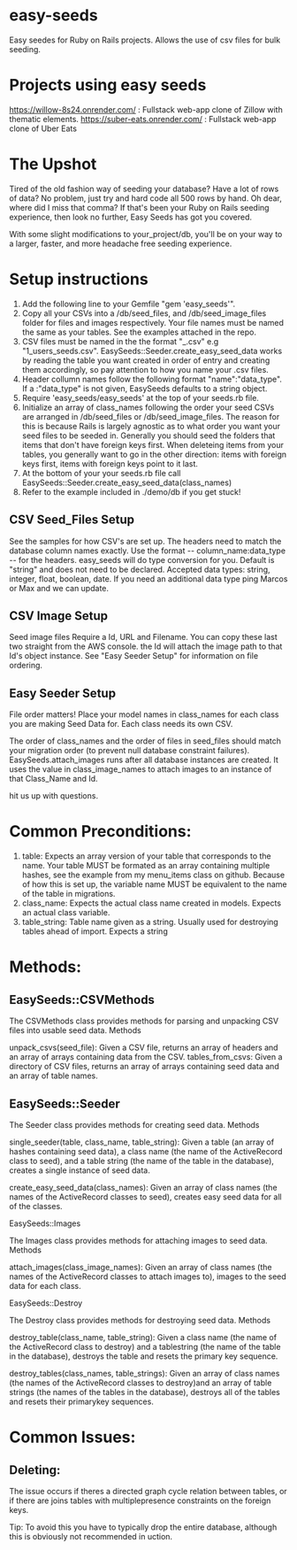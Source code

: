 # easy-seeds
Easy seedes for Ruby on Rails projects. Allows the use of csv files for bulk seeding.


# Projects using easy seeds
    
https://willow-8s24.onrender.com/ : Fullstack web-app clone of Zillow with thematic elements.
https://suber-eats.onrender.com/ : Fullstack web-app clone of Uber Eats
    

# The Upshot

Tired of the old fashion way of seeding your database? Have a lot of rows of data? No problem, just try and hard code all 500 rows by hand. Oh dear, where did I miss that comma? 
If that's been your Ruby on Rails seeding experience, then look no further, Easy Seeds has got you covered. 

With some slight modifications to your_project/db, you'll be on your way to a larger, faster, and more headache free seeding experience.

# Setup instructions

1. Add the following line to your Gemfile "gem 'easy_seeds'".
2. Copy all your CSVs into a /db/seed_files, and /db/seed_image_files folder for files and images respectively. Your file names must be named the same as your tables. See the examples attached in the repo.
3. CSV files must be named in the the format "<number>_<tablename plural>.csv" e.g "1_users_seeds.csv". EasySeeds::Seeder.create_easy_seed_data works by reading the table you want created in order of entry and creating them accordingly, so pay attention to how you name your .csv files.
4. Header collumn names follow the following format "name":"data_type". If a :"data_type" is not given, EasySeeds defaults to a string object.
5. Require 'easy_seeds/easy_seeds' at the top of your seeds.rb file.
6. Initialize an array of class_names following the order your seed CSVs are arranged in /db/seed_files or /db/seed_image_files. The reason for this is because Rails is largely agnostic as to what order you want your seed files to be seeded in. Generally you should seed the folders that items that don't have foreign keys first. When deleteing items from your tables, you generally want to go in the other direction: items with foreign keys first, items with foreign keys point to it last.
7. At the bottom of your your seeds.rb file call EasySeeds::Seeder.create_easy_seed_data(class_names)
8. Refer to the example included in ./demo/db if you get stuck!

## CSV Seed_Files Setup 

See the samples for how CSV's are set up. The headers need to match the database column names exactly. 
Use the format -- column_name:data_type -- for the headers. easy_seeds will do type conversion for you. Default is "string" and does not need to be declared. 
Accepted data types: string, integer, float, boolean, date. 
If you need an additional data type ping Marcos or Max and we can update. 

## CSV Image Setup

Seed image files Require a Id, URL and Filename. You can copy these last two straight from the AWS console.
the Id will attach the image path to that Id's object instance. See "Easy Seeder Setup" for information on file ordering. 

## Easy Seeder Setup 

File order matters!
Place your model names in class_names for each class you are making Seed Data for. Each class needs its own CSV. 

The order of class_names and the order of files in seed_files should match your migration order (to prevent null database constraint failures).
EasySeeds.attach_images runs after all database instances are created. It uses the value in class_image_names 
to attach images to an instance of that Class_Name and Id. 

hit us up with questions. 



# Common Preconditions:

1. table: Expects an array version of your table that corresponds to the name. 
    Your table MUST be formated as an array containing multiple hashes, see the example from my menu_items class on github.
    Because of how this is set up, the variable name MUST be equivalent to the name of the table in migrations.
2. class_name: Expects the actual class name created in models. Expects an actual class variable.
3. table_string: Table name given as a string. Usually used for destroying tables ahead of import. Expects a string

# Methods:

## EasySeeds::CSVMethods

The CSVMethods class provides methods for parsing and unpacking CSV files into usable seed data.
Methods

unpack_csvs(seed_file): Given a CSV file, returns an array of headers and an array of arrays containing data from the CSV.
tables_from_csvs: Given a directory of CSV files, returns an array of arrays containing seed data and an array of table names.

## EasySeeds::Seeder

The Seeder class provides methods for creating seed data.
Methods

single_seeder(table, class_name, table_string): Given a table (an array of hashes containing seed data), a class name (the name of the ActiveRecord class to seed), and a table string (the name of the table in the database), creates a single instance of seed data.

create_easy_seed_data(class_names): Given an array of class names (the names of the ActiveRecord classes to seed), creates easy seed data for all of the classes.

EasySeeds::Images

The Images class provides methods for attaching images to seed data.
Methods

attach_images(class_image_names): Given an array of class names (the names of the ActiveRecord classes to attach images to), images to the seed data for each class.

EasySeeds::Destroy

The Destroy class provides methods for destroying seed data.
Methods

destroy_table(class_name, table_string): Given a class name (the name of the ActiveRecord class to destroy) and a tablestring (the name of the table in the database), destroys the table and resets the primary key sequence.

destroy_tables(class_names, table_strings): Given an array of class names (the names of the ActiveRecord classes to destroy)and an array of table strings (the names of the tables in the database), destroys all of the tables and resets their primarykey sequences.


# Common Issues:

## Deleting:
    
The issue occurs if theres a directed graph cycle relation between tables, or if there are joins tables with multiplepresence constraints on the foreign keys. 

Tip: To avoid this you have to typically drop the entire database, although this is obviously not recommended in 
uction.

